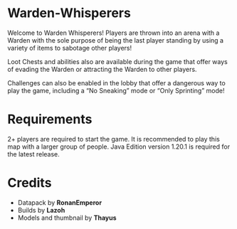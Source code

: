 # Warden-Whisperers

Welcome to Warden Whisperers! Players are thrown into an arena with a Warden with the sole purpose of being the last player standing by using a variety of items to sabotage other players!

Loot Chests and abilities also are available during the game that offer ways of evading the Warden or attracting the Warden to other players.

Challenges can also be enabled in the lobby that offer a dangerous way to play the game, including a “No Sneaking” mode or “Only Sprinting” mode!


# Requirements

2+ players are required to start the game. It is recommended to play this map with a larger group of people.
Java Edition version 1.20.1 is required for the latest release. 


# Credits

- Datapack by **RonanEmperor**
- Builds by **Lazoh**
- Models and thumbnail by **Thayus**

